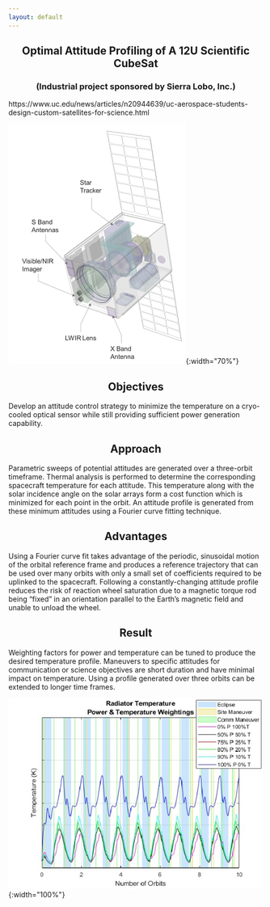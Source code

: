 ```yaml
---
layout: default
---
```

<h2 align="center"><b>Optimal Attitude Profiling of A 12U Scientific CubeSat</b></h2>
<h3 align="center">(Industrial project sponsored by Sierra Lobo, Inc.)</h3>
https://www.uc.edu/news/articles/n20944639/uc-aerospace-students-design-custom-satellites-for-science.html

![](/images/projects/cubesat/cubesat.jpg "A 12U scientific cubesat developed by Sierra Lobo for imaging surface temperature"){:width="70%"}

<h2 align="center">Objectives</h2>
Develop an attitude control strategy to minimize the temperature on a cryo-cooled optical sensor while still providing sufficient power generation capability. 

<h2 align="center">Approach​</h2>
Parametric sweeps of potential attitudes are generated over a three-orbit timeframe. Thermal analysis is performed to determine the corresponding spacecraft temperature for each attitude. This temperature along with the solar incidence angle on the solar arrays form a cost function which is minimized for each point in the orbit. An attitude profile is generated from these minimum attitudes using a Fourier curve fitting technique.

<h2 align="center">Advantages​</h2>
Using a Fourier curve fit takes advantage of the periodic, sinusoidal motion of the orbital reference frame and produces a reference trajectory that can be used over many orbits with only a small set of coefficients required to be uplinked to the spacecraft. Following a constantly-changing attitude profile reduces the risk of reaction wheel saturation due to a magnetic torque rod being “fixed” in an orientation parallel to the Earth’s magnetic field and unable to unload the wheel.

<h2 align="center">Result​</h2>
Weighting factors for power and temperature can be tuned to produce the desired temperature profile. Maneuvers to specific attitudes for communication or science objectives are short duration and have minimal impact on temperature. Using a profile generated over three orbits can be extended to longer time frames.

![](/images/projects/cubesat/temperature.jpg "Radiator Temperature"){:width="100%"}

